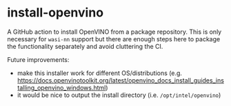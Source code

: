 # install-openvino

A GitHub action to install OpenVINO from a package repository. This is only necessary for `wasi-nn` support but there
are enough steps here to package the functionality separately and avoid cluttering the CI.

Future improvements:
 - make this installer work for different OS/distributions (e.g. https://docs.openvinotoolkit.org/latest/openvino_docs_install_guides_installing_openvino_windows.html)
 - it would be nice to output the install directory (i.e. `/opt/intel/openvino`)
